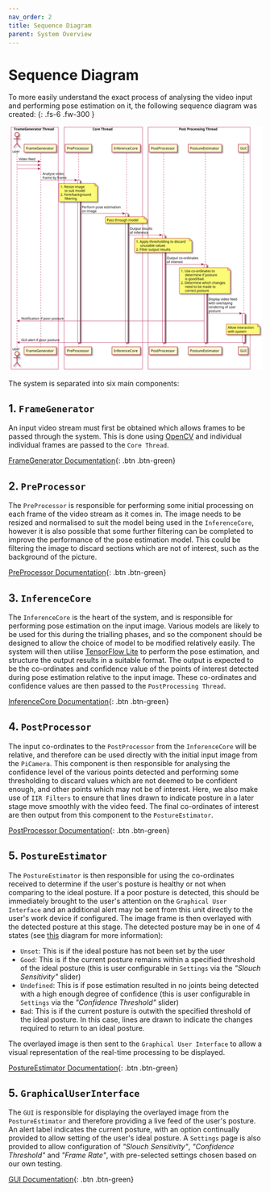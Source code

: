 ```yaml
---
nav_order: 2
title: Sequence Diagram
parent: System Overview
---
```


# Sequence Diagram

To more easily understand the exact process of analysing the video input and performing pose estimation on it, the following sequence diagram was created:
{: .fs-6 .fw-300 }

<div align = "center">
<img src="../images/sequence-diagram.svg" alt="Sequence Diagram for PosturePerfection">
</div>

The system is separated into six main components:

## 1. `FrameGenerator`

An input video stream must first be obtained which allows frames to be passed through the system. This is done using [OpenCV](https://docs.opencv.org/3.4/d8/dfe/classcv_1_1VideoCapture.html) and individual individual frames are passed to the `Core Thread`.

[FrameGenerator Documentation](../html/classPipeline_1_1FrameGenerator.html){: .btn .btn-green}

## 2. `PreProcessor`

The `PreProcessor` is responsible for performing some initial processing on each frame of the video stream as it comes in. The image needs to be resized and normalised to suit the model being used in the `InferenceCore`, however it is also possible that some further filtering can be completed to improve the performance of the pose estimation model. This could be filtering the image to discard sections which are not of interest, such as the background of the picture.

[PreProcessor Documentation](../html/classPreProcessing_1_1PreProcessor.html){: .btn .btn-green}

## 3. `InferenceCore`

The `InferenceCore` is the heart of the system, and is responsible for performing pose estimation on the input image. Various models are likely to be used for this during the trialling phases, and so the component should be designed to allow the choice of model to be modified relatively easily. The system will then utilise [TensorFlow Lite](https://www.tensorflow.org/lite/) to perform the pose estimation, and structure the output results in a suitable format. The output is expected to be the co-ordinates and confidence value of the points of interest detected during pose estimation relative to the input image. These co-ordinates and confidence values are then passed to the `PostProcessing Thread`.

[InferenceCore Documentation](../html/classInference_1_1InferenceCore.html){: .btn .btn-green}

## 4. `PostProcessor`

The input co-ordinates to the `PostProcessor` from the `InferenceCore` will be relative, and therefore can be used directly with the initial input image from the `PiCamera`. This component is then responsible for analysing the confidence level of the various points detected and performing some thresholding to discard values which are not deemed to be confident enough, and other points which may not be of interest. Here, we also make use of `IIR Filters` to ensure that lines drawn to indicate posture in a later stage move smoothly with the video feed. The final co-ordinates of interest are then output from this component to the `PostureEstimator`.

[PostProcessor Documentation](../html/classPostProcessing_1_1PostProcessor.html){: .btn .btn-green}

## 5. `PostureEstimator`

The `PostureEstimator` is then responsible for using the co-ordinates received to determine if the user's posture is healthy or not when comparing to the ideal posture. If a poor posture is detected, this should be immediately brought to the user's attention on the `Graphical User Interface` and an additional alert may be sent from this unit directly to the user's work device if configured. The image frame is then overlayed with the detected posture at this stage. The detected posture may be in one of 4 states (see [this](../system/system-design.html#software-systems-interactions) diagram for more information):

- `Unset`: This is if the ideal posture has not been set by the user
- `Good`: This is if the current posture remains within a specified threshold of the ideal posture (this is user configurable in `Settings` via the _"Slouch Sensitivity"_ slider)
- `Undefined`: This is if pose estimation resulted in no joints being detected with a high enough degree of confidence (this is user configurable in `Settings` via the _"Confidence Threshold"_ slider)
- `Bad`: This is if the current posture is outwith the specified threshold of the ideal posture. In this case, lines are drawn to indicate the changes required to return to an ideal posture.

The overlayed image is then sent to the `Graphical User Interface` to allow a visual representation of the real-time processing to be displayed.

[PostureEstimator Documentation](../html/classPostureEstimating_1_1PostureEstimator.html){: .btn .btn-green}

## 5. `GraphicalUserInterface`

The `GUI` is responsible for displaying the overlayed image from the `PostureEstimator` and therefore providing a live feed of the user's posture. An alert label indicates the current posture, with an option continually provided to allow setting of the user's ideal posture. A `Settings` page is also provided to allow configuration of _"Slouch Sensitivity"_, _"Confidence Threshold"_ and _"Frame Rate"_, with pre-selected settings chosen based on our own testing.

[GUI Documentation](../html/namespaceGUI.html){: .btn .btn-green}
